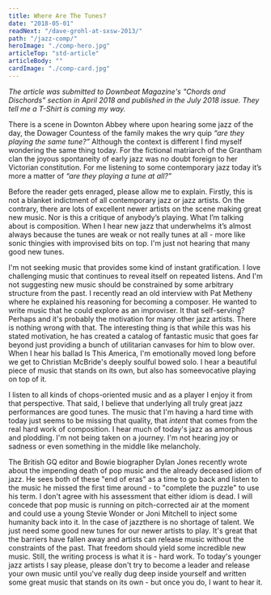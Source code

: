 ```yaml
---
title: Where Are The Tunes?
date: "2018-05-01"
readNext: "/dave-grohl-at-sxsw-2013/"
path: "/jazz-comp/"
heroImage: "./comp-hero.jpg"
articleTop: "std-article"
articleBody: ""
cardImage: "./comp-card.jpg"
---
```

<div class="std-article">
<em>The article was submitted to Downbeat Magazine's "Chords and Dischords"  section in April 2018 and published in the July 2018 issue. They tell me a T-Shirt is coming my way.</em>

There is a scene in Downton Abbey where upon hearing some jazz of the day, the Dowager Countess of the family makes the wry quip <em>“are they playing the same tune?”</em>  Although the context is different I find myself wondering the same thing today. For the fictional matriarch of the Grantham clan the joyous spontaneity of early jazz was no doubt foreign to her Victorian constitution. For me listening to some contemporary jazz today it’s more a matter of <em>“are they playing a tune at all?”</em>

Before the reader gets enraged, please allow me to explain. Firstly, this is not a blanket indictment of all contemporary jazz or jazz artists. On the contrary, there are lots of excellent newer artists on the scene making great new music. Nor is this a critique of anybody’s playing. What I’m talking about is composition. When I hear new jazz that underwhelms it’s almost always because the tunes are weak or not really tunes at all - more like sonic thingies with improvised bits on top. I'm just not hearing that many good new tunes.

I'm not seeking music that provides some kind of instant gratification. I love challenging music that continues to reveal itself on repeated listens. And I'm not suggesting new music should be constrained by some arbitrary structure from the past. I recently read an old interview with Pat Metheny where he explained his reasoning for becoming a composer. He wanted to write music that he could explore as an improviser. It that self-serving? Perhaps and it's probably the motivation for many other jazz artists. There is nothing wrong with that. The interesting thing is that while this was his stated motivation, he ​has created a catalog of fantastic music that goes far beyond ​just ​providing a bunch of utilitarian canvases ​for him to blow over. When I hear his ballad Is This America, I'm emotionally moved long before we get to Christian McBride's deeply soulful bowed solo. I hear a beautiful ​​piece of music​ that stands on its own, but also has some ​evocative playing on top of it. 

I listen to all kinds of ​​chops-oriented music and as a player I enjoy it from that perspective. That said, ​I believe that ​underlying all truly great jazz performances are good tunes. The music that I'm having a hard time with today just seems to be missing that quality, that <em>intent</em> that comes from the real hard work of composition. I hear much of today's jazz as amorphous and plodding. I'm not being taken on a journey. I'm not hearing joy or sadness or even something in the middle like melancholy. 

The ​British GQ editor and Bowie biographer Dylan Jones recently wrote about the impending death of pop music and the already deceased idiom of jazz. He sees both of these "end of eras" as a time to go back and listen to the music he missed the first time around - ​to "complete the puzzle" to use his term. I don't agree with his assessment that either idiom is dead. I will concede that pop music is running on pitch-corrected air at the moment and could use a young Stevie Wonder or Joni Mitchell to ​inject some humanity back into it. In the case of jazz ​there is no shortage of talent. ​We just need some ​good new tunes​ for our newer artists to play​. ​It's great that the barriers have fallen away and artists can release music without the constraints of the past. That freedom should yield some incredible new music. Still, the writing process is what it is - hard work. ​To today's younger jazz artists I say please​,​ please don't ​try to ​become a ​​leader and release your own music until you've really dug deep inside yourself and written some great music that stands on its own​ - but once you do, I want to hear it.




</div>

